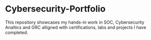 # Cybersecurity-Portfolio
This repository showcases my hands-in work in SOC, Cybersecurity Analtics and GRC alligned with certifications, labs and projects I have completed.
